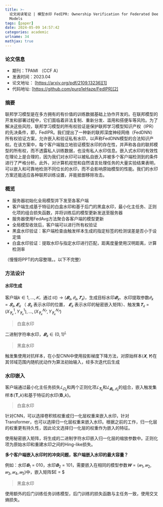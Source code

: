 ```yaml
---
title: >-
  论文阅读笔记 | 模型水印 FedIPR: Ownership Verification for Federated Deep Neural Network
  Models
tags: [paper]
date: 2024-05-09 14:57:42
categories: academic
urlname: 34
mathjax: true
---
```


### 论文信息

- 期刊：TPAMI （CCF A）
- 发表时间：2023.04
- 论文地址： [https://arxiv.org/pdf/2109.13236][1]
- 代码地址: [https://github.com/purp1eHaze/FedIPR][2]

### 摘要

联邦学习模型是在多方拥有的有价值的训练数据基础上协作开发的。在联邦模型的开发和部署过程中，它们面临着非法复制、重新分发、滥用和搭便车等风险。为了解决这些风险，联邦学习模型的所有权验证是保护联邦学习模型知识产权（IPR）的先决条件，即，FedIPR。我们提出了一种新的联邦深度神经网络（FedDNN）所有权验证方案，允许嵌入和验证私有水印，以声称FedDNN模型的合法知识产权。在该方案中，每个客户端独立地验证模型水印的存在性，并声称各自的联邦模型的所有权，而不透露私人训练数据，也没有私人水印信息。嵌入式水印的有效性在理论上是合理的，因为我们对水印可以被私自嵌入并被多个客户端检测到的条件进行了严格分析。此外，对计算机视觉和自然语言处理任务的大量实验结果表明，可以嵌入和可靠地检测不同位长的水印，而不会影响原始模型的性能。我们的水印方案还能适应各种联邦训练设置，并能抵御移除攻击。

### 概览

- 服务器初始化全局模型并下发至各客户端
- 客户端生成基于特征的白盒水印和基于后门的黑盒水印，最小化主任务、正则化项的组合损失函数，并将训练后的模型更新发送至服务器
- 服务器使用FedAvg方法聚合各客户端的模型更新
- 全局模型收敛后，客户端可以进行所有权验证
- 黑盒水印验证：客户端检查由触发样本生成的指定标签的检测误差是否小于设定值
- 白盒水印验证：提取水印与指定水印进行匹配，距离度量使用汉明距离，计算检测率


（慢慢将PPT的内容整理。。以下不完整）

### 方法设计

#### 水印生成

客户端$k \in {1,…,𝐾}$，通过$𝒢()→(𝑩_𝑘,𝜃_𝑘,𝑻_𝑘)$，生成目标水印$𝑩_𝑘$、水印提取参数$𝜃_𝑘={𝑺_𝑘,𝑬_𝑘 }$ （ $𝑺_𝑘$  表示水印的位置， $𝑬_𝑘$  表示水印的秘密嵌入矩阵）、触发集$𝐓_𝑘={(X_{𝐓_𝑘}^1,Y_{𝐓_𝑘}^1 ),…,(X_{𝐓_𝑘}^{𝑁_𝑇},Y_{𝐓_𝑘}^{𝑁_𝑇} )}$

> 白盒水印

二进制字符串水印，$𝑩_𝑘 \in \{{0,1}\}^L$

> 黑盒水印

触发集使用对抗样本，在小型CNN中使用投影梯度下降方法，对原始样本$(𝐗,𝐘)$在其邻域范围内随机扰动作为算法初始输入，经多次迭代后生成

### 水印嵌入

客户端通过最小化主任务损失$𝐿_{𝐷_𝑘}$和两个正则化项$𝐿_{𝐓_k}$和$𝐿_{𝑩_k,𝜃_𝑘}$的组合，嵌入触发集样本{𝐓_𝑘}和基于特征的水印{𝐁_𝑘}。

> 白盒水印

针对CNN，可以选择卷积核权重或归一化层权重来嵌入水印，针对Transformer，也可以选择归一化层权重来嵌入水印。根据之前的工作，归一化层的权重更有持久性，因此论文选择归一化层的权重作为嵌入的特征。

使用秘密嵌入矩阵，将生成的二进制字符水印嵌入归一化层的缩放参数中。正则化项为原始水印和重建水印之间的Hing-like损失。


**多个客户端嵌入水印时的冲突问题，客户端嵌入水印的最大容量？**

例如：水印$𝐁_1$ = 010，水印$𝐁_2$ = 101，需要嵌入在相同的模型参数$𝐖=(𝑤_1,𝑤_2,𝑤_3,𝑤_4,𝑤_5)$中，嵌入矩阵$E = $





> 黑盒水印

使用额外的后门训练任务训练模型，后门训练的损失函数与主任务一致，使用交叉熵损失。












[1]: https://arxiv.org/pdf/2109.13236
[2]: https://github.com/purp1eHaze/FedIPR 

